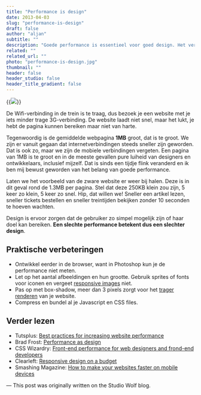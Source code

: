 ```yaml
---
title: "Performance is design"
date: 2013-04-03
slug: "performance-is-design"
draft: false
author: "aljan"
subtitle: ""
description: "Goede performance is essentieel voor goed design. Het verkleinen van pagina’s, optimaliseren van afbeeldingen en minimaliseren van code verbetert de snelheid, wat de gebruikerservaring en het design zelf ten goede komt."
related: ""
related_url: ""
photo: "performance-is-design.jpg"
thumbnail: ""
header: false
header_studio: false
header_title_gradient: false
---
```


{{<image src="performance-is-design.jpg">}}

De Wifi-verbinding in de trein is te traag, dus bezoek je een website met je iets minder trage 3G-verbinding. De website laadt niet snel, maar het lukt, je hebt de pagina kunnen bereiken maar niet van harte.

Tegenwoordig is de gemiddelde webpagina **1MB** groot, dat is te groot. We zijn er vanuit gegaan dat internetverbindingen steeds sneller zijn geworden. Dat is ook zo, maar we zijn de mobiele verbindingen vergeten. Een pagina van 1MB is te groot en in de meeste gevallen pure luiheid van designers en ontwikkelaars, inclusief mijzelf. Dat is sinds een tijdje flink veranderd en ik ben mij bewust geworden van het belang van goede performance.

Laten we het voorbeeld van de zware website er weer bij halen. Deze is in dit geval rond de 1.3MB per pagina. Stel dat deze 250KB klein zou zijn, 5 keer zo klein, 5 keer zo snel. Hip, dat willen we! Sneller een artikel lezen, sneller tickets bestellen en sneller treintijden bekijken zonder 10 seconden te hoeven wachten.

Design is ervoor zorgen dat de gebruiker zo simpel mogelijk zijn of haar doel kan bereiken. **Een slechte performance betekent dus een slechter design**.

## Praktische verbeteringen

- Ontwikkel eerder in de browser, want in Photoshop kun je de performance niet meten.
- Let op het aantal afbeeldingen en hun grootte. Gebruik sprites of fonts voor iconen en vergeet [responsive images](http://blog.cloudfour.com/8-guidelines-and-1-rule-for-responsive-images/) niet.
- Pas op met box-shadow, meer dan 3 pixels zorgt voor het [trager renderen](http://nerds.airbnb.com/box-shadows-are-expensive-to-paint) van je website.
- Compress en bundel al je Javascript en CSS files.

## Verder lezen

- Tutsplus: [Best practices for increasing website performance](http://webdesign.tutsplus.com/tutorials/workflow-tutorials/best-practices-for-increasing-web-site-performance/)
- Brad Frost: [Performance as design](http://bradfrostweb.com/blog/post/performance-as-design/)
- CSS Wizardry: [Front-end performance for web designers and frond-end developers](http://csswizardry.com/2013/01/front-end-performance-for-web-designers-and-frond-end-developers/)
- Clearleft: [Responsive design on a budget](http://clearleft.com/thinks/responsivedesignonabudget/)
- Smashing Magazine: [How to make your websites faster on mobile devices](http://mobile.smashingmagazine.com/2013/04/03/build-fast-loading-mobile-website/)

— This post was originally written on the Studio Wolf blog.
